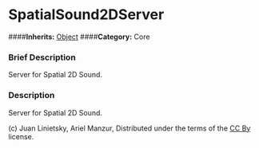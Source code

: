 #  SpatialSound2DServer  
####**Inherits:** [Object](class_object)
####**Category:** Core

###  Brief Description  
Server for Spatial 2D Sound.

###  Description  
Server for Spatial 2D Sound.


(c) Juan Linietsky, Ariel Manzur, Distributed under the terms of the [CC By](https://creativecommons.org/licenses/by/3.0/legalcode) license.
